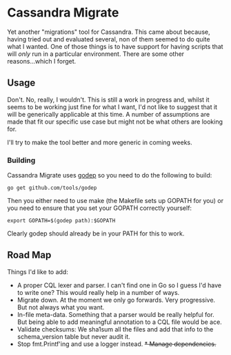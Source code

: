 # Cassandra Migrate

Yet another "migrations" tool for Cassandra. This came about because, having tried out and evaluated several, non of them
seemed to do quite what I wanted. One of those things is to have support for having scripts that will *only* run in a
particular environment. There are some other reasons...which I forget.

## Usage

Don't. No, really, I wouldn't. This is still a work in progress and, whilst it seems to be working just fine for what I
want, I'd not like to suggest that it will be generically applicable at this time. A number of assumptions are made that
fit our specific use case but might not be what others are looking for.

I'll try to make the tool better and more generic in coming weeks.

### Building

Cassandra Migrate uses [godep](https://github.com/tools/godep) so you need to do the following to build:

```go get github.com/tools/godep```

Then you either need to use make (the Makefile sets up GOPATH for you) or you need to ensure that you set your GOPATH
correctly yourself:

```export GOPATH=$(godep path):$GOPATH```

Clearly godep should already be in your PATH for this to work.

## Road Map

Things I'd like to add:

* A proper CQL lexer and parser. I can't find one in Go so I guess I'd have to write one? This would really help in a number of ways.
* Migrate down. At the moment we only go forwards. Very progressive. But not always what you want.
* In-file meta-data. Something that a parser would be really helpful for. But being able to add meaningful annotation to a CQL file would be ace.
* Validate checksums: We sha1sum all the files and add that info to the schema_version table but never audit it.
* Stop fmt.Printf'ing and use a logger instead.
~~* Manage dependencies.~~

